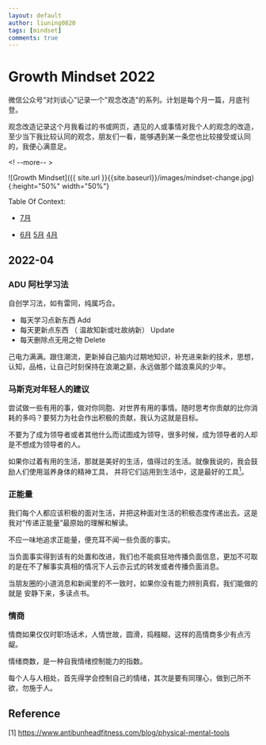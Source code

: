 ```yaml
---
layout: default
author: liuning0820
tags: [mindset]
comments: true
---
```


# Growth Mindset 2022

微信公众号“对刘谈心”记录一个"观念改造"的系列。计划是每个月一篇，月底刊登。

观念改造记录这个月我看过的书或网页，遇见的人或事情对我个人的观念的改造，至少当下我比较认同的观念，朋友们一看，能够遇到某一条您也比较接受或认同的，我便心满意足。

<! --more-- >

![Growth Mindset]({{ site.url }}{{site.baseurl}}/images/mindset-change.jpg){:height="50%" width="50%"}

Table Of Context:

- [7月](#2022-07)

- [6月](#2022-06)    [5月](#2022-05)    [4月](#2022-04)

## 2022-04

### ADU 阿杜学习法

自创学习法，如有雷同，纯属巧合。

- 每天学习点新东西 Add
- 每天更新点东西 （ 温故知新或吐故纳新） Update
- 每天删除点无用之物  Delete

己电力满满。跟住潮流，更新掉自己脑内过期地知识，补充进来新的技术，思想，认知，品格，让自己时刻保持在浪潮之巅，永远做那个踏浪乘风的少年。

### 马斯克对年轻人的建议

尝试做一些有用的事，做对你同胞、对世界有用的事情。随时思考你贡献的比你消耗的多吗？要努力为社会作出积极的贡献，我认为这就是目标。

不要为了成为领导者或者其他什么而试图成为领导，很多时候，成为领导者的人却是不想成为领导者的人。

如果你过着有用的生活，那就是美好的生活，值得过的生活。就像我说的，我会鼓励人们使用滋养身体的精神工具， 并将它们运用到生活中，这是最好的工具[<sup>1<sup>](#reference)。

### 正能量

我们每个人都应该积极的面对生活，并把这种面对生活的积极态度传递出去。这是我对“传递正能量”最原始的理解和解读。

不应一味地追求正能量，便充耳不闻一些负面的事实。

当负面事实得到该有的处置和改进，我们也不能疯狂地传播负面信息，更加不可取
的是在不了解事实真相的情况下人云亦云式的转发或者传播负面消息。

当朋友圈的小道消息和新闻里的不一致时，如果你没有能力辨别真假，我们能做的就是
安静下来，多读点书。

### 情商

情商如果仅仅时职场话术，人情世故，圆滑，捣糨糊，这样的高情商多少有点污龊。

情绪商数，是一种自我情绪控制能力的指数。

每个人与人相处，首先得学会控制自己的情绪，其次是要有同理心，做到己所不欲，勿施于人。

## Reference

[1] <https://www.antibunheadfitness.com/blog/physical-mental-tools>
